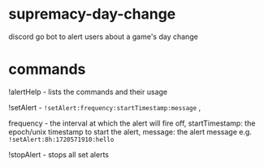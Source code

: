 # supremacy-day-change
discord go bot to alert users about a game's day change

# commands
!alertHelp - lists the commands and their usage

!setAlert  - ```!setAlert:frequency:startTimestamp:message``` , 

frequency - the interval at which the alert will fire off, 
startTimestamp: the epoch/unix timestamp to start the alert, 
message: the alert message
e.g. ```!setAlert:8h:1720571910:hello```

!stopAlert - stops all set alerts
